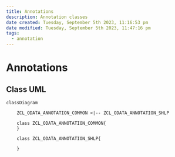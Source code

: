 ```yaml
---
title: Annotations
description: Annotation classes
date created: Tuesday, September 5th 2023, 11:16:53 pm
date modified: Tuesday, September 5th 2023, 11:47:16 pm
tags:
  - annotation
---
```

# Annotations


## Class UML

```mermaid
classDiagram

	ZCL_ODATA_ANNOTATION_COMMON <|-- ZCL_ODATA_ANNOTATION_SHLP

	class ZCL_ODATA_ANNOTATION_COMMON{
	}

	class ZCL_ODATA_ANNOTATION_SHLP{
	
	}
```


